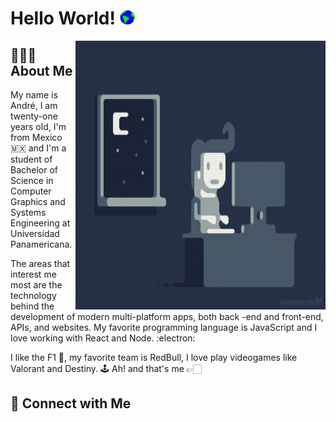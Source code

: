 <h1> Hello World!  <img src="https://github.com/LOG1CRS/LOG1CRS/blob/master/Earth.gif" width="24px"> </h1>

<img src="https://github.com/LOG1CRS/LOG1CRS/blob/master/me.gif" height="430" width="400" align="right"></img>

<h2> 👨🏻‍💻 About Me </h2>

<p>My name is André, I am twenty-one years old, I'm from Mexico 🇲🇽 and I'm a student of Bachelor of Science in Computer Graphics and Systems Engineering at Universidad Panamericana. </p>

<p>The areas that interest me most are the technology behind the development of modern
multi-platform apps, both back -end and front-end, APIs, and websites. My favorite programming
language is JavaScript and I love working with React and Node. :electron:</p>

<p>I like the F1 🏁, my favorite team is RedBull, I love play videogames like Valorant and Destiny. 🕹 Ah! and that's me 👉🏻</p>

<h2> 📱 Connect with Me </h2>

